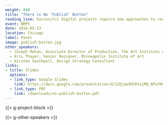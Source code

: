 ```yaml
---
weight: 840
title: "There is No ‘Publish’ Button"
reading_line: Successful digital projects require new approaches to content, new tools and skills, and new ways of thinking
event: NMPS
date: 2016-05-13
location: Chicago
label: Panel
image: publish-button.jpg
other_speakers:
  - Joseph Mohan, Associate Director of Production, The Art Institute of Chicago
  - Kris Thayer, Senior Designer, Minneapolis Institute of Art 
  - Kirsten Southwell, Design Strategy Consultant 
links:
- title: Slides
  options:
  - link_type: Google Slides
    link: https://docs.google.com/presentation/d/12Ojao5HtRtajMD_Nfe7HCg3LA-QlmfVItxK7i-akbiY/edit?usp=sharing
  - link_type: PDF
    link: /downloads/no-publish-button.pdf
---
```


{{< g-project-block >}}

{{< g-other-speakers >}}
